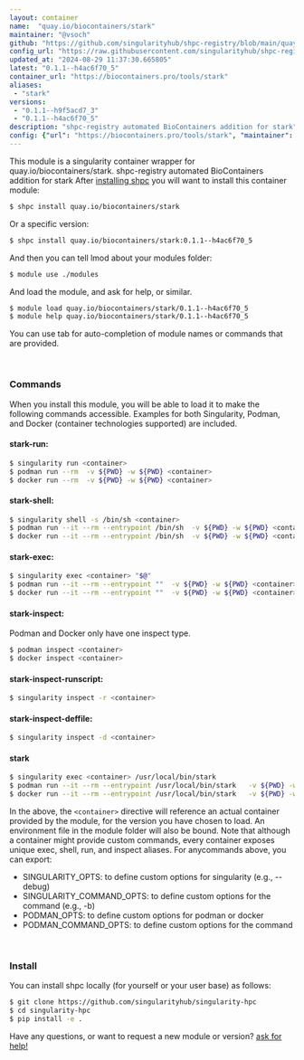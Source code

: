 ```yaml
---
layout: container
name:  "quay.io/biocontainers/stark"
maintainer: "@vsoch"
github: "https://github.com/singularityhub/shpc-registry/blob/main/quay.io/biocontainers/stark/container.yaml"
config_url: "https://raw.githubusercontent.com/singularityhub/shpc-registry/main/quay.io/biocontainers/stark/container.yaml"
updated_at: "2024-08-29 11:37:30.665805"
latest: "0.1.1--h4ac6f70_5"
container_url: "https://biocontainers.pro/tools/stark"
aliases:
 - "stark"
versions:
 - "0.1.1--h9f5acd7_3"
 - "0.1.1--h4ac6f70_5"
description: "shpc-registry automated BioContainers addition for stark"
config: {"url": "https://biocontainers.pro/tools/stark", "maintainer": "@vsoch", "description": "shpc-registry automated BioContainers addition for stark", "latest": {"0.1.1--h4ac6f70_5": "sha256:9a444aa099df40a1327abbc41e3b00d1557ee0a893737883a77fc174a6b691f4"}, "tags": {"0.1.1--h9f5acd7_3": "sha256:585f1426bb9cc3d19ffa2a2bb08aaf48e9aa383a7f06210b3cd6dcb6524e9e2b", "0.1.1--h4ac6f70_5": "sha256:9a444aa099df40a1327abbc41e3b00d1557ee0a893737883a77fc174a6b691f4"}, "docker": "quay.io/biocontainers/stark", "aliases": {"stark": "/usr/local/bin/stark"}}
---
```


This module is a singularity container wrapper for quay.io/biocontainers/stark.
shpc-registry automated BioContainers addition for stark
After [installing shpc](#install) you will want to install this container module:


```bash
$ shpc install quay.io/biocontainers/stark
```

Or a specific version:

```bash
$ shpc install quay.io/biocontainers/stark:0.1.1--h4ac6f70_5
```

And then you can tell lmod about your modules folder:

```bash
$ module use ./modules
```

And load the module, and ask for help, or similar.

```bash
$ module load quay.io/biocontainers/stark/0.1.1--h4ac6f70_5
$ module help quay.io/biocontainers/stark/0.1.1--h4ac6f70_5
```

You can use tab for auto-completion of module names or commands that are provided.

<br>

### Commands

When you install this module, you will be able to load it to make the following commands accessible.
Examples for both Singularity, Podman, and Docker (container technologies supported) are included.

#### stark-run:

```bash
$ singularity run <container>
$ podman run --rm  -v ${PWD} -w ${PWD} <container>
$ docker run --rm  -v ${PWD} -w ${PWD} <container>
```

#### stark-shell:

```bash
$ singularity shell -s /bin/sh <container>
$ podman run --it --rm --entrypoint /bin/sh  -v ${PWD} -w ${PWD} <container>
$ docker run --it --rm --entrypoint /bin/sh  -v ${PWD} -w ${PWD} <container>
```

#### stark-exec:

```bash
$ singularity exec <container> "$@"
$ podman run --it --rm --entrypoint ""  -v ${PWD} -w ${PWD} <container> "$@"
$ docker run --it --rm --entrypoint ""  -v ${PWD} -w ${PWD} <container> "$@"
```

#### stark-inspect:

Podman and Docker only have one inspect type.

```bash
$ podman inspect <container>
$ docker inspect <container>
```

#### stark-inspect-runscript:

```bash
$ singularity inspect -r <container>
```

#### stark-inspect-deffile:

```bash
$ singularity inspect -d <container>
```


#### stark

```bash
$ singularity exec <container> /usr/local/bin/stark
$ podman run --it --rm --entrypoint /usr/local/bin/stark   -v ${PWD} -w ${PWD} <container> -c " $@"
$ docker run --it --rm --entrypoint /usr/local/bin/stark   -v ${PWD} -w ${PWD} <container> -c " $@"
```



In the above, the `<container>` directive will reference an actual container provided
by the module, for the version you have chosen to load. An environment file in the
module folder will also be bound. Note that although a container
might provide custom commands, every container exposes unique exec, shell, run, and
inspect aliases. For anycommands above, you can export:

 - SINGULARITY_OPTS: to define custom options for singularity (e.g., --debug)
 - SINGULARITY_COMMAND_OPTS: to define custom options for the command (e.g., -b)
 - PODMAN_OPTS: to define custom options for podman or docker
 - PODMAN_COMMAND_OPTS: to define custom options for the command

<br>

### Install

You can install shpc locally (for yourself or your user base) as follows:

```bash
$ git clone https://github.com/singularityhub/singularity-hpc
$ cd singularity-hpc
$ pip install -e .
```

Have any questions, or want to request a new module or version? [ask for help!](https://github.com/singularityhub/singularity-hpc/issues)